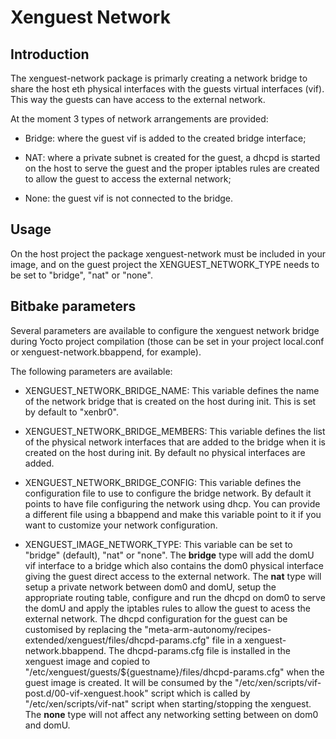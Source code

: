 Xenguest Network
================

Introduction
------------

The xenguest-network package is primarly creating a network bridge to share
the host eth physical interfaces with the guests virtual interfaces (vif).
This way the guests can have access to the external network.

At the moment 3 types of network arrangements are provided:

- Bridge: where the guest vif is added to the created bridge interface;

- NAT: where a private subnet is created for the guest, a dhcpd is started on
  the host to serve the guest and the proper iptables rules are created to
  allow the guest to access the external network;

- None: the guest vif is not connected to the bridge.

Usage
-----

On the host project the package xenguest-network must be included in your
image, and on the guest project the XENGUEST_NETWORK_TYPE needs to be set to
"bridge", "nat" or "none".

Bitbake parameters
------------------

Several parameters are available to configure the xenguest network bridge
during Yocto project compilation (those can be set in your project local.conf
or xenguest-network.bbappend, for example).

The following parameters are available:

- XENGUEST_NETWORK_BRIDGE_NAME: This variable defines the name of the network
  bridge that is created on the host during init.
  This is set by default to "xenbr0".

- XENGUEST_NETWORK_BRIDGE_MEMBERS: This variable defines the list of the
  physical network interfaces that are added to the bridge when it is created
  on the host during init.
  By default no physical interfaces are added.

- XENGUEST_NETWORK_BRIDGE_CONFIG: This variable defines the configuration file
  to use to configure the bridge network. By default it points to have file
  configuring the network using dhcp.
  You can provide a different file using a bbappend and make this variable
  point to it if you want to customize your network configuration.

- XENGUEST_IMAGE_NETWORK_TYPE: This variable can be set to "bridge" (default),
  "nat" or "none".
  The **bridge** type will add the domU vif interface to a bridge which also
  contains the dom0 physical interface giving the guest direct access to the
  external network.
  The **nat** type will setup a private network between dom0 and domU, setup
  the appropriate routing table, configure and run the dhcpd on dom0 to serve
  the domU and apply the iptables rules to allow the guest to acess the
  external network. The dhcpd configuration for the guest can be customised by
  replacing the
  "meta-arm-autonomy/recipes-extended/xenguest/files/dhcpd-params.cfg" file
  in a xenguest-network.bbappend. The dhcpd-params.cfg file is installed in
  the xenguest image and copied to
  "/etc/xenguest/guests/${guestname}/files/dhcpd-params.cfg" when the guest
  image is created. It will be consumed by the
  "/etc/xen/scripts/vif-post.d/00-vif-xenguest.hook" script which is called by
  "/etc/xen/scripts/vif-nat" script when starting/stopping the xenguest.
  The **none** type will not affect any networking setting between on dom0 and
  domU.
